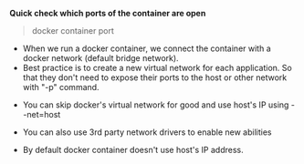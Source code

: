 **Quick check which ports of the container are open**
> docker container port <container>

- When we run a docker container, we connect the container with a docker network (default bridge network).
- Best practice is to create a new virtual network for each application. So that they don't need to expose their ports to the host or other network with "-p" command.

* You can skip docker's virtual network for good and use host's IP using --net=host

- You can also use 3rd party network drivers to enable new abilities

- By default docker container doesn't use host's IP address.
